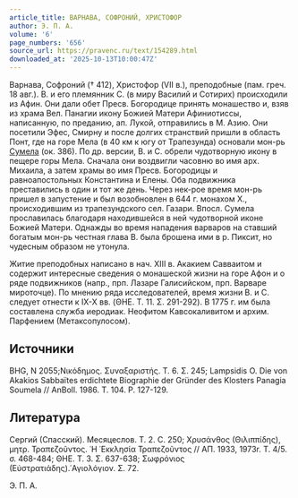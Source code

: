 ```yaml
---
article_title: ВАРНАВА, СОФРОНИЙ, ХРИСТОФОР
author: Э. П. А.
volume: '6'
page_numbers: '656'
source_url: https://pravenc.ru/text/154289.html
downloaded_at: '2025-10-13T10:00:47Z'
---
```


Варнава, Софроний († 412), Христофор (VII в.), преподобные (пам. греч. 18 авг.). В. и его племянник С. (в миру Василий и Сотирих) происходили из Афин. Они дали обет Пресв. Богородице принять монашество и, взяв из храма Вел. Панагии икону Божией Матери Афиниотиссы, написанную, по преданию, ап. Лукой, отправились в М. Азию. Они посетили Эфес, Смирну и после долгих странствий пришли в область Понт, где на горе Мела (в 40 км к югу от Трапезунда) основали мон-рь [Сумела](https://pravenc.ru/text/Сумела.html) (ок. 386). По др. версии, В. и С. обрели чудотворную икону в пещере горы Мела. Сначала они воздвигли часовню во имя арх. Михаила, а затем храмы во имя Пресв. Богородицы и равноапостольных Константина и Елены. Оба подвижника преставились в один и тот же день. Через нек-рое время мон-рь пришел в запустение и был возобновлен в 644 г. монахом Х., происходившим из трапезундского сел. Газари. Впосл. Сумела прославилась благодаря находившейся в ней чудотворной иконе Божией Матери. Однажды во время нападения варваров на ставший богатым мон-рь честная глава В. была брошена ими в р. Пиксит, но чудесным образом не утонула.

Житие преподобных написано в нач. XIII в. Акакием Савваитом и содержит интересные сведения о монашеской жизни на горе Афон и о ряде подвижников (напр., прп. Лазаре Галисийском, прп. Варваре мироточце). По мнению ряда исследователей, время жизни В. и С. следует отнести к IX-X вв. (ΘΗΕ. Τ. 11. Σ. 291-292). В 1775 г. им была составлена служба иеродиак. Неофитом Кавсокаливитом и архим. Парфением (Метаксопулосом).

## Источники

BHG, N 2055;Νικόδημος. Συναξαριστής. Τ. 6. Σ. 245; Lampsidis O. Die von Akakios Sabbaïtes erdichtete Biographie der Gründer des Klosters Panagia Soumela // AnBoll. 1986. T. 104. P. 127-129.

## Литература

Сергий (Спасский). Месяцеслов. Т. 2. С. 250; Χρυσάνθος (Θιλιππίδης), μητρ. Τραπεζοῦντος. ῾Η ᾿Εκκλησία Τραπεζοῦντος 
// 
ΑΠ. 
1933, 1973r. T. 4/5. σ. 468-484; ΘΗΕ. Τ. 3. Σ. 637-638; Σωφρόνιος (Εὐστρατιάδης).῾Αγιολόγιον. Σ. 72.

Э. П. А.
